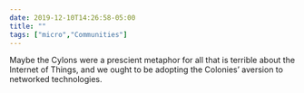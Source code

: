 ```yaml
---
date: 2019-12-10T14:26:58-05:00
title: ""
tags: ["micro","Communities"]
---
```

Maybe the Cylons were a prescient metaphor for all that is terrible about the Internet of Things, and we ought to be adopting the Colonies’ aversion to networked technologies.
